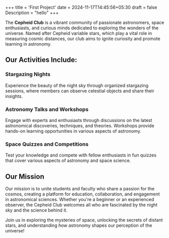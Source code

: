 +++
title = 'First Project'
date = 2024-11-17T14:45:56+05:30
draft = false
Description = "hello"
+++

The **Cepheid Club** is a vibrant community of passionate astronomers, space enthusiasts, and curious minds dedicated to exploring the wonders of the universe. Named after Cepheid variable stars, which play a vital role in measuring cosmic distances, our club aims to ignite curiosity and promote learning in astronomy.

## Our Activities Include:

### Stargazing Nights

Experience the beauty of the night sky through organized stargazing sessions, where members can observe celestial objects and share their insights.

### Astronomy Talks and Workshops

Engage with experts and enthusiasts through discussions on the latest astronomical discoveries, techniques, and theories. Workshops provide hands-on learning opportunities in various aspects of astronomy.

### Space Quizzes and Competitions

Test your knowledge and compete with fellow enthusiasts in fun quizzes that cover various aspects of astronomy and space science.

## Our Mission

Our mission is to unite students and faculty who share a passion for the cosmos, creating a platform for education, collaboration, and engagement in astronomical sciences. Whether you're a beginner or an experienced observer, the Cepheid Club welcomes all who are fascinated by the night sky and the science behind it.

Join us in exploring the mysteries of space, unlocking the secrets of distant stars, and understanding how astronomy shapes our perception of the universe!
